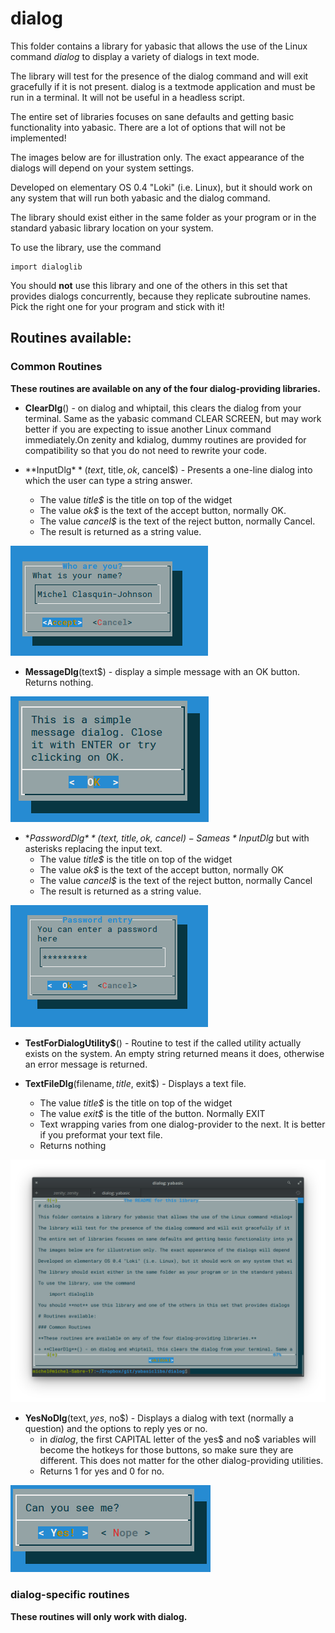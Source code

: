 # dialog

This folder contains a library for yabasic that allows the use of the Linux command *dialog* to display a variety of dialogs in text mode.

The library will test for the presence of the dialog command and will exit gracefully if it is not present. dialog is a textmode application and must be run in a terminal. It will not be useful in a headless script.

The entire set of libraries focuses on sane defaults and getting basic functionality into yabasic. There are a lot of options that will not be implemented!

The images below are for illustration only. The exact appearance of the dialogs will depend on your system settings.

Developed on elementary OS 0.4 "Loki" (i.e. Linux), but it should work on any system that will run both yabasic and the dialog command.

The library should exist either in the same folder as your program or in the standard yabasic library location on your system.

To use the library, use the command 

    import dialoglib

You should **not** use this library and one of the others in this set that provides dialogs concurrently, because they replicate subroutine names. Pick the right one for your program and stick with it!

## Routines available:

### Common Routines

**These routines are available on any of the four dialog-providing libraries.**

+ **ClearDlg**() - on dialog and whiptail, this clears the dialog from your terminal. Same as the yabasic command CLEAR SCREEN, but may work better if you are expecting to issue another Linux command immediately.On zenity and kdialog, dummy routines are provided for compatibility so that you do not need to rewrite your code.

+ **InputDlg$**(text$, title$, ok$, cancel$) - Presents a one-line dialog into which the user can type a string answer.
    + The value *title$* is the title on top of the widget
    + The value *ok$* is the text of the accept button, normally OK.
    + The value *cancel$* is the text of the reject button, normally Cancel.
    + The result is returned as a string value.
    
![InputDlg](imgs/InputDlg.png)


+ **MessageDlg**(text$) - display a simple message with an OK button. Returns nothing.

![MessageDlg](imgs/MessageDlg.png)

+ **PasswordDlg$**(text$, title$, ok$, cancel$) - Same as *InputDlg$* but with asterisks replacing the input text.
    + The value *title$* is the title on top of the widget
    + The value *ok$* is the text of the accept button, normally OK
    + The value *cancel$* is the text of the reject button, normally Cancel
    + The result is returned as a string value.

![PasswordDlg](imgs/PasswordDlg.png)


+ **TestForDialogUtility$**() - Routine to test if the called utility actually exists on the system. An empty string returned means it does, otherwise an error message is returned.

+ **TextFileDlg**(filename$, title$, exit$) - Displays a text file.
    + 	The value *title$* is the title on top of the widget
    + The value *exit$* is the title of the button. Normally EXIT
    + Text wrapping varies from one dialog-provider to the next. It is better if you preformat your text file.
    + Returns nothing

![TextFileDlg](imgs/TextFileDlg.png)

+ **YesNoDlg**(text$,yes$, no$) - Displays a dialog with text (normally a question) and the options to reply yes or no.
    + in *dialog*, the first CAPITAL letter of the yes$ and no$ variables will become the hotkeys for those buttons, so make sure they are different. This does not matter for the other dialog-providing utilities.
    + Returns 1 for yes and 0 for no.

![YesNoDlg](imgs/YesNoDlg.png)


### dialog-specific routines

**These routines will only work with dialog.**






